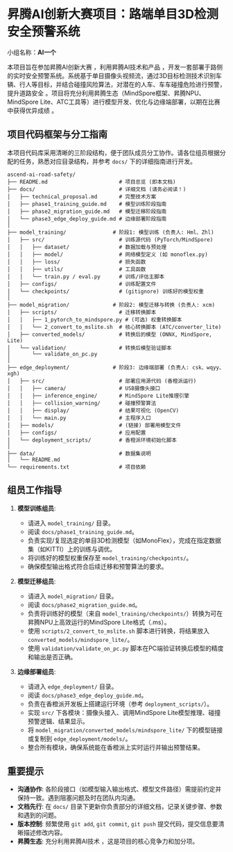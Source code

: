 # 昇腾AI创新大赛项目：路端单目3D检测安全预警系统

小组名称：**AI一个**

本项目旨在参加昇腾AI创新大赛 ，利用昇腾AI技术和产品 ，开发一套部署于路侧的实时安全预警系统。系统基于单目摄像头视频流，通过3D目标检测技术识别车辆、行人等目标，并结合碰撞风险算法，对潜在的人车、车车碰撞危险进行预警，提升道路安全 。项目将充分利用昇腾生态（MindSpore框架、昇腾NPU、MindSpore Lite、ATC工具等）进行模型开发、优化与边缘端部署，以期在比赛中获得优异成绩 。

## 项目代码框架与分工指南

本项目代码库采用清晰的三阶段结构，便于团队成员分工协作。请各位组员根据分配的任务，熟悉对应目录结构，并参考 `docs/` 下的详细指南进行开发。

```
ascend-ai-road-safety/
├── README.md                       # 项目总览 (即本文档)
├── docs/                           # 详细文档 (请务必阅读！)
│   ├── technical_proposal.md       # 完整技术方案
│   ├── phase1_training_guide.md    # 模型训练阶段指南
│   ├── phase2_migration_guide.md   # 模型迁移阶段指南
│   └── phase3_edge_deploy_guide.md # 边缘部署阶段指南
│
├── model_training/               # 阶段1: 模型训练 (负责人: Hml、Zhl)
│   ├── src/                        # 训练源代码 (PyTorch/MindSpore)
│   │   ├── dataset/                # 数据加载与预处理
│   │   ├── model/                  # 网络模型定义 (如 monoflex.py)
│   │   ├── loss/                   # 损失函数
│   │   ├── utils/                  # 工具函数
│   │   └── train.py / eval.py      # 训练/评估主脚本
│   ├── configs/                    # 训练配置文件
│   └── checkpoints/                # (gitignore) 训练好的模型权重
│
├── model_migration/              # 阶段2: 模型迁移与转换 (负责人: xcm)
│   ├── scripts/                    # 迁移转换脚本
│   │   ├── 1_pytorch_to_mindspore.py # (可选) 权重转换脚本
│   │   └── 2_convert_to_mslite.sh  # 核心转换脚本 (ATC/converter_lite)
│   ├── converted_models/           # 转换后的模型 (ONNX, MindSpore, Lite)
│   └── validation/                 # 转换后模型验证脚本
│       └── validate_on_pc.py
│
├── edge_deployment/              # 阶段3: 边缘端部署 (负责人: csk、wqyy、xgh)
│   ├── src/                        # 部署应用源代码 (香橙派运行)
│   │   ├── camera/                 # USB摄像头接口
│   │   ├── inference_engine/       # MindSpore Lite推理引擎
│   │   ├── collision_warning/      # 碰撞预警算法
│   │   ├── display/                # 结果可视化 (OpenCV)
│   │   └── main.py                 # 主程序入口
│   ├── models/                     # (链接) 部署用模型文件
│   ├── configs/                    # 应用配置
│   └── deployment_scripts/         # 香橙派环境初始化脚本
│
├── data/                           # 数据集说明
│   └── README.md
└── requirements.txt                # 项目依赖
```

## 组员工作指导

1.  **模型训练组员**:
    *   请进入 `model_training/` 目录。
    *   阅读 `docs/phase1_training_guide.md`。
    *   负责实现/复现选定的单目3D检测模型（如MonoFlex），完成在指定数据集（如KITTI）上的训练与调优。
    *   将训练好的模型权重保存至 `model_training/checkpoints/`。
    *   确保模型输出格式符合后续迁移和预警算法的要求。

2.  **模型迁移组员**:
    *   请进入 `model_migration/` 目录。
    *   阅读 `docs/phase2_migration_guide.md`。
    *   负责将训练好的模型（来自 `model_training/checkpoints/`）转换为可在昇腾NPU上高效运行的MindSpore Lite格式（.ms）。
    *   使用 `scripts/2_convert_to_mslite.sh` 脚本进行转换，将结果放入 `converted_models/mindspore_lite/`。
    *   使用 `validation/validate_on_pc.py` 脚本在PC端验证转换后模型的精度和输出是否正确。

3.  **边缘部署组员**:
    *   请进入 `edge_deployment/` 目录。
    *   阅读 `docs/phase3_edge_deploy_guide.md`。
    *   负责在香橙派开发板上搭建运行环境（参考 `deployment_scripts/`）。
    *   实现 `src/` 下各模块：摄像头接入、调用MindSpore Lite模型推理、碰撞预警逻辑、结果显示。
    *   将 `model_migration/converted_models/mindspore_lite/` 下的模型链接或复制到 `edge_deployment/models/`。
    *   整合所有模块，确保系统能在香橙派上实时运行并输出预警结果。

## 重要提示

*   **沟通协作**: 各阶段接口（如模型输入输出格式、模型文件路径）需提前约定并保持一致。遇到阻塞问题及时在团队内沟通。
*   **文档先行**: 在 `docs/` 目录下更新你负责部分的详细文档，记录关键步骤、参数和遇到的问题。
*   **版本控制**: 频繁使用 `git add`, `git commit`, `git push` 提交代码，提交信息要清晰描述修改内容。
*   **昇腾生态**: 充分利用昇腾AI技术 ，这是项目的核心竞争力和加分项。

